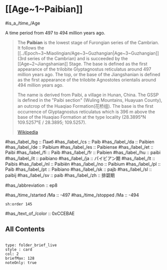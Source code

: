 # [[Age~1~Paibian]] 

#is_a_/time_/Age 

A time period from 497 to 494 million years ago. 

> The **Paibian** is the lowest stage of Furongian series of the Cambrian. It follows the [[../Epoch~3~Miaolingian/Age~3~Guzhangian|Age~3~Guzhangian]] (3rd series of the Cambrian) and is succeeded by the [[Age~2~Jiangshanian]] Stage. The base is defined as the first appearance of the trilobite Glyptagnostus reticulatus around 497 million years ago. The top, or the base of the Jiangshanian is defined as the first appearance of the trilobite Agnostotes orientalis around 494 million years ago.
>
> The name is derived from Paibi, a village in Hunan, China. The GSSP is defined in the "Paibi section" (Wuling Mountains, Huayuan County), an outcrop of the Huaqiao Formation(花桥组). The base is the first occurrence of Glyptagnostus reticulatus which is 396 m above the base of the Huaqiao Formation at the type locality (28.3895°N 109.5257°E﻿ / 28.3895; 109.5257).
>
> [Wikipedia](https://en.wikipedia.org/wiki/Paibian)

#has_/label_/bg  :: Паиб
#has_/label_/cs  :: Paib
#has_/label_/da  :: Paibien
#has_/label_/de  :: Paibium
#has_/label_/es  :: Paibiense
#has_/label_/et  :: Paibi
#has_/label_/fi  :: Paib
#has_/label_/fr  :: Paibien
#has_/label_/hu  :: paibi
#has_/label_/it  :: paibiano
#has_/label_/ja  :: パイビアン期
#has_/label_/lt  :: Paibis
#has_/label_/nl  :: Paibiën
#has_/label_/no  :: Paibium
#has_/label_/pl  :: Paib
#has_/label_/pt  :: Paibiano
#has_/label_/sk  :: pajb
#has_/label_/sl  :: paibij
#has_/label_/sv  :: paib
#has_/label_/zh  :: 排碧期

#has_/abbreviation :: ep8

#has_/time_/started /Ma :: -497 
#has_/time_/stopped /Ma :: -494 

    sh:order 145 

#has_/text_of_/color :: 0xCCEBAE

## All Contents

```folderv
```

```ccard
type: folder_brief_live
style : card
col: 2
briefMax: 128
noteOnly: true
```



